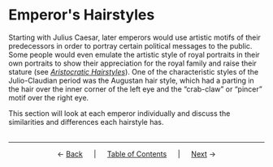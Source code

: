 # Emperor's Hairstyles

Starting with Julius Caesar, later emperors would use artistic motifs of their predecessors in order to portray certain political messages to the public. Some people would even emulate the artistic style of royal portraits in their own portraits to show their appreciation for the royal family and raise their stature (see *[Aristocratic Hairstyles](aristocratic-hairstyles.md)*). One of the characteristic styles of the Julio-Claudian period was the Augustan hair style, which had a parting in the hair over the inner corner of the left eye and the “crab-claw” or “pincer” motif over the right eye.

This section will look at each emperor individually and discuss the similarities and differences each hairstyle has.
<br>
<br>

---
<p align="center">
← <a href="introduction.md">Back</a> &emsp; | &emsp; <a href="readme.md">Table of Contents</a> &emsp; | &emsp; <a href="augustus.md">Next</a> →
</p>